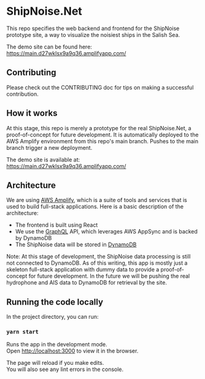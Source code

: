 # ShipNoise.Net

This repo specifies the web backend and frontend for the ShipNoise prototype site, a way to visualize the noisiest ships in the Salish Sea.

The demo site can be found here: https://main.d27wklsx9a9q36.amplifyapp.com/

## Contributing

Please check out the CONTRIBUTING doc for tips on making a successful contribution.

## How it works

At this stage, this repo is merely a prototype for the real ShipNoise.Net, a proof-of-concept for future development. 
It is automatically deployed to the AWS Amplify environment from this repo's main branch. Pushes to the main branch trigger a new deployment.

The demo site is available at: https://main.d27wklsx9a9q36.amplifyapp.com/ 

## Architecture

We are using [AWS Amplify](https://aws.amazon.com/amplify/), which is a suite of tools and services that is used to build full-stack applications. 
Here is a basic description of the architecture:

- The frontend is built using React
- We use the [GraphQL](https://graphql.org/) API, which leverages AWS AppSync and is backed by DynamoDB
- The ShipNoise data will be stored in [DynamoDB](https://aws.amazon.com/dynamodb/)

Note: At this stage of development, the ShipNoise data processing is still not connected to DynamoDB. As of this writing, this app is mostly just 
a skeleton full-stack application with dummy data to provide a proof-of-concept for future development.
In the future we will be pushing the real hydrophone and AIS data to DynamoDB for retrieval by the site.

## Running the code locally

In the project directory, you can run:

### `yarn start`

Runs the app in the development mode.\
Open [http://localhost:3000](http://localhost:3000) to view it in the browser.

The page will reload if you make edits.\
You will also see any lint errors in the console.
